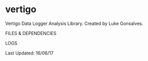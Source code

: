 # vertigo
Vertigo Data Logger Analysis Library.
Created by Luke Gonsalves.

FILES & DEPENDENCIES

LOGS

Last Updated: 16/06/17
